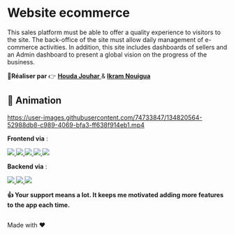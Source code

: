 # Website ecommerce
This sales platform must be able to offer a quality experience to visitors to the site. The back-office of the site must allow daily management of e-commerce activities.
 In addition, this site includes dashboards of sellers and an Admin dashboard to present a global vision on the progress of the business.
 
 :boy:**Réaliser par** :point_right: <a href="https://github.com/houdajh"> **Houda Jouhar** </a> & <a href="https://github.com/IkrameNG">
 **Ikram Nouigua** </a>
 
 
## :movie_camera: Animation 
 https://user-images.githubusercontent.com/74733847/134820564-52988db8-c989-4069-bfa3-ff638f914eb1.mp4
 
**Frontend via** :
<p align="left"> 
<a href="https://www.w3.org/html/" target="_blank"> <img src="https://img.shields.io/badge/HTML5-E34F26?style=for-the-badge&logo=html5&logoColor=white"/> </a> 
 <a href="https://www.w3schools.com/css/" target="_blank"> <img src="https://img.shields.io/badge/CSS3-1572B6?style=for-the-badge&logo=css3&logoColor=white"/> </a> 
<a href="https://getbootstrap.com" > <img src="https://img.shields.io/badge/Bootstrap-563D7C?style=for-the-badge&logo=bootstrap&logoColor=white"/> </a> 
<a href="" > <img src="https://img.shields.io/badge/JavaScript-323330?style=for-the-badge&logo=javascript&logoColor=F7DF1E"/> </a>
<a href="" target="_blank"> <img src="https://img.shields.io/badge/Chart.js-FF6384?style=for-the-badge&logo=chartdotjs&logoColor=white"/> </a>

</p>

**Backend via** :

<a href="https://www.python.org" target="_blank"> <img src="https://img.shields.io/badge/Python-FFD43B?style=for-the-badge&logo=python&logoColor=darkgreen"/> </a> 
<a href="" target="_blank"> <img src="https://img.shields.io/badge/Django-092E20?style=for-the-badge&logo=django&logoColor=white"/> </a>
<a href="" target="_blank"> <img src="https://img.shields.io/badge/SQLite-07405E?style=for-the-badge&logo=sqlite&logoColor=white"/> </a>


 **:thumbsup: Your support means a lot. It keeps me motivated adding more features to the app each time.**





##

Made with :heart: 
